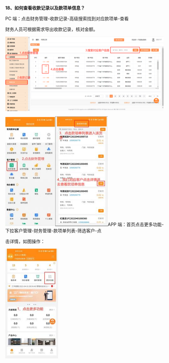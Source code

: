 <a name="bookmark18"></a>**18、如何查看收款记录以及款项单信息？**

PC 端：点击财务管理-收款记录-高级搜索找到对应款项单-查看

财务人员可根据需求导出收款记录，核对金额。

![](Aspose.Words.b68367b0-589b-40fd-8910-d88c2839953f.039.png)


![](Aspose.Words.b68367b0-589b-40fd-8910-d88c2839953f.040.jpeg)![](Aspose.Words.b68367b0-589b-40fd-8910-d88c2839953f.041.jpeg)APP 端：首页点击更多功能-下拉客户管理-财务管理-款项单列表-筛选客户-点

击详情，如图操作：

![](Aspose.Words.b68367b0-589b-40fd-8910-d88c2839953f.042.jpeg)




